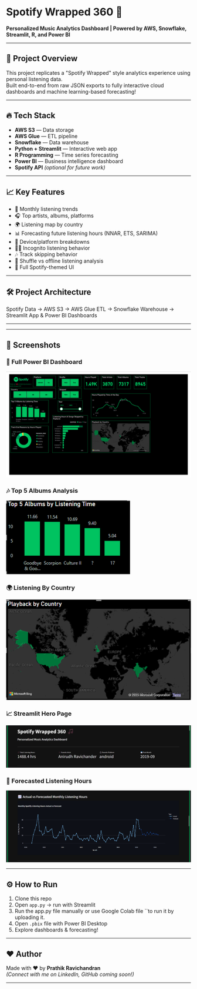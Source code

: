 # Spotify Wrapped 360 🎵

**Personalized Music Analytics Dashboard | Powered by AWS, Snowflake, Streamlit, R, and Power BI**

---

## 🚀 Project Overview
This project replicates a "Spotify Wrapped" style analytics experience using personal listening data.  
Built end-to-end from raw JSON exports to fully interactive cloud dashboards and machine learning-based forecasting!

---

## 🔥 Tech Stack

- **AWS S3** — Data storage
- **AWS Glue** — ETL pipeline
- **Snowflake** — Data warehouse
- **Python + Streamlit** — Interactive web app
- **R Programming** — Time series forecasting
- **Power BI** — Business intelligence dashboard
- **Spotify API** *(optional for future work)*

---

## 📈 Key Features

- 📅 Monthly listening trends
- 🎧 Top artists, albums, platforms
- 🌍 Listening map by country
- 📊 Forecasting future listening hours (NNAR, ETS, SARIMA)
- 📱 Device/platform breakdowns
- 🕵️‍♂️ Incognito listening behavior
- 🎶 Track skipping behavior
- 🎯 Shuffle vs offline listening analysis
- 🎨 Full Spotify-themed UI

---

## 🛠 Project Architecture
Spotify Data → AWS S3 → AWS Glue ETL → Snowflake Warehouse → Streamlit App & Power BI Dashboards

---

---

## 📸 Screenshots

### 🎨 Full Power BI Dashboard
![Power BI Full Dashboard](images/powerbi_full.png)

### 🎶 Top 5 Albums Analysis
![Top 5 Albums Chart](images/top5_albums.png)

### 🌍 Listening By Country
![Listening Country Map](images/country_map.png)

### 📈 Streamlit Hero Page
![Streamlit KPIs and Monthly Trends](images/streamlit_hero.png)

### 🔮 Forecasted Listening Hours
![Forecast Graph](images/forecast_graph.png)

---

## ⚙️ How to Run

1. Clone this repo
2. Open `app.py` → run with Streamlit
3. Run the app.py file manually or use Google Colab file ``to run it by uploading it.
4. Open `.pbix` file with Power BI Desktop
5. Explore dashboards & forecasting!

---

## ❤️ Author

Made with ❤️ by **Prathik Ravichandran**  
*(Connect with me on LinkedIn, GitHub coming soon!)*

---
